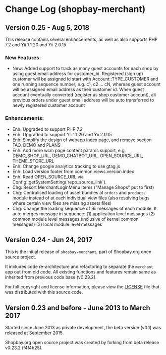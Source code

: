 # Change Log (shopbay-merchant)

## Version 0.25 - Aug 5, 2018

This release contains several enhancements, as well as also supports PHP 7.2 and Yii 1.1.20 and Yii 2.0.15
 
### New Features:

 + New: Added support to track as many guest accounts for each shop by using guest email address for customer_id.
Registered (sign up) customer will be assigned id start with Account::TYPE_CUSTOMER and one running sequence number, e.g. c1, c2 ... cN, whereas guest account will be assigned email address as their customer id.
When guest account eventually converted (register as shop customer account), all previous orders under guest email address will be auto transferred to newly registered customer account

### Enhancements:

 - Enh: Upgraded to support PHP 7.2
 - Enh: Upgraded to support Yii 1.1.20 and Yii 2.0.15
 - Enh: Simplify the design of webapp index page, and remove section FAQ, DEMO and PLANS
 - Enh: Add more wcm page content params support, e.g. DEMO_SHOP_URL, DEMO_CHATBOT_URL, OPEN_SOURCE_URL, THEME_STORE_URL
 - Enh: Change google analytics tracking to use gtag.js
 - Enh: Load version footer from common.views.version.index
 - Enh: Read OPEN_SOURCE_URL via Config::getSystemSetting('repo_source_link'). 
 - Chg: Resort MerchantLoginMenu items ("Manage Shops" put to first)
 - Chg: Centralised loading of asset bundles at `orders` and `products` module instead of at each individual view files (also resolving bugs where certain view files are missing assets files)
 - Chg: Change the loading sequence of Sii messages of each module. It auto merges message in sequence:
(1) application level messages
(2) common module level messages (inclusive of kernel common messages)
(3) local module level messages

 

## Version 0.24 - Jun 24, 2017

This is the initial release of `shopbay-merchant`, part of Shopbay.org open source project. 

It includes code re-architecture and refactoring to separate the `merchant` app out from old code.
All existing functions and features remain same as inherited from previous code base (v0.23.2).

For full copyright and license information, please view the [LICENSE](LICENSE.md) file that was distributed with this source code.


## Version 0.23 and before - June 2013 to March 2017

Started since June 2013 as private development, the beta version (v0.1) was released at September 2015. 

Shopbay.org open source project was created by forking from beta release v0.23.2 (f4f4b25). 
